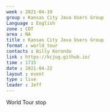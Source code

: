 ```yaml
---
week : 2021-04-19
group : Kansas City Java Users Group
Language : English
zone : CDT
area : NA
title : Kansas City Java Users Group
format : world_tour
contacts : Billy Korondo
link : https://kcjug.github.io/
time : 1715
date : 2021-04-22
layout : event
type : live
leader : Jeff
---
```

World Tour stop
